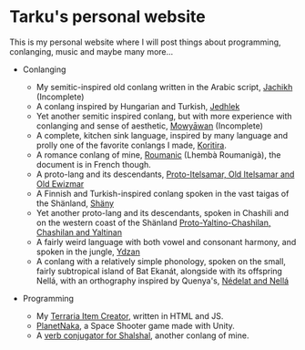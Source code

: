 # Tarku's personal website 
This is my personal website where I will post things about programming, conlanging, music and maybe many more...

* Conlanging
  * My semitic-inspired old conlang written in the Arabic script, [Jachikh](https://docs.google.com/spreadsheets/d/17uRctZbzQBCppSwa1q84JGgPc2ylESH-xBEUURg6OJc/edit?usp=sharing) (Incomplete)
  * A conlang inspired by Hungarian and Turkish, [Jedhlek](https://docs.google.com/spreadsheets/d/10HhFDr5z55LpeLkvbulakPt9M-KWr-INY6h_-q_YxPo/edit?usp=sharing)
  * Yet another semitic inspired conlang, but with more experience with conlanging and sense of aesthetic, [Mowyāwan](https://docs.google.com/spreadsheets/d/1oB78pBbQ3p-jFUtqhGSbQRni0Kh66kxmUxX2WhZT4Zo/edit?usp=sharing) (Incomplete)
  * A complete, kitchen sink language, inspired by many language and prolly one of the favorite conlangs I made, [Koritira](https://docs.google.com/spreadsheets/d/1MJleyN_rWlMI3m7HCMgVJ_JkjrYUrYYqQH-hDBmFfjg/edit?usp=sharing).
  * A romance conlang of mine, [Roumanic](https://docs.google.com/spreadsheets/d/1bzDHof4i3RvxMHWn4fVhxEj9VUKKJuDuKHdypulV8pM/edit?usp=sharing) (Lhembà Roumanigà), the document is in French though.
  * A proto-lang and its descendants, [Proto-Itelsamar, Old Itelsamar and Old Ewizmar](https://docs.google.com/spreadsheets/d/1d0beLwAXdTRxSjjsW_yVIyj47pEroyeXEuqect8nqlQ/edit?usp=sharing)  
  * A Finnish and Turkish-inspired conlang spoken in the vast taigas of the Shänland, [Shäny](https://docs.google.com/spreadsheets/d/1uBWOGAw_5EemhI76uhauYyqU4wXzHKZ-zz_TdIUghlU/edit?usp=sharing)
  * Yet another proto-lang and its descendants, spoken in Chashili and on the western coast of the Shänland [Proto-Yaltino-Chashilan, Chashilan and Yaltinan](https://docs.google.com/spreadsheets/d/1KTGMW02pZj9XgGlHjvKEQbWkk5QMPRnV165XpwWWs8U/edit?usp=sharing)
  * A fairly weird language with both vowel and consonant harmony, and spoken in the jungle, [Ydzan](https://docs.google.com/spreadsheets/d/13zUVNPlWZBp0esCEzAzL0VajPakkvBFgLKT3MTFZZKE/edit?usp=sharing)
  * A conlang with a relatively simple phonology, spoken on the small, fairly subtropical island of Bat Ekanát, alongside with its offspring Nellá, with an orthography inspired by Quenya's, [Nédelat and Nellá](https://docs.google.com/spreadsheets/d/16RijufX0dcQdNoSs--H2JU3SIFk4exEZd4vwJ_5mrno/edit?usp=sharing)

* Programming
  * My [Terraria Item Creator](https://tarku.github.io/programming/itemcreator/index.html), written in HTML and JS.
  * [PlanetNaka](https://tarku.github.io/programming/planetnaka/index.html), a Space Shooter game made with Unity.
  * A [verb conjugator for Shalshal](https://tarku.github.io//programming/shalshal-conjugator/index.html), another conlang of mine. 
